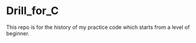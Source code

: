 # Drill_for_C
This repo is for the history of my practice code which starts from a level of beginner.
